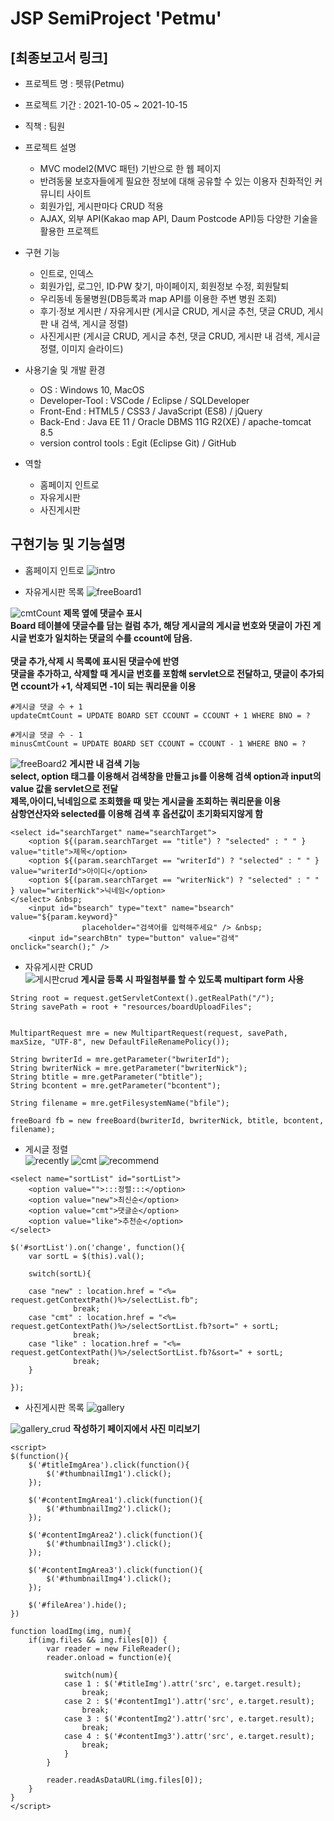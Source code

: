 # JSP SemiProject 'Petmu'

## [최종보고서 링크] <!-- 추후 링크 첨부 -->
* 프로젝트 명 : 펫뮤(Petmu)

* 프로젝트 기간 : 2021-10-05 ~ 2021-10-15

* 직책 : 팀원

* 프로젝트 설명

  - MVC model2(MVC 패턴) 기반으로 한 웹 페이지
  - 반려동물 보호자들에게 필요한 정보에 대해 공유할 수 있는 이용자 친화적인 커뮤니티 사이트
  - 회원가입, 게시판마다 CRUD 적용
  - AJAX, 외부 API(Kakao map API, Daum Postcode API)등 다양한 기술을 활용한 프로젝트
  
* 구현 기능

  - 인트로, 인덱스
  - 회원가입, 로그인, ID·PW 찾기, 마이페이지, 회원정보 수정, 회원탈퇴
  - 우리동네 동물병원(DB등록과 map API를 이용한 주변 병원 조회)
  - 후기·정보 게시판 / 자유게시판 (게시글 CRUD, 게시글 추천, 댓글 CRUD, 게시판 내 검색, 게시글 정렬)
  - 사진게시판 (게시글 CRUD, 게시글 추천, 댓글 CRUD, 게시판 내 검색, 게시글 정렬, 이미지 슬라이드)
  
* 사용기술 및 개발 환경

  - OS : Windows 10, MacOS
  - Developer-Tool : 
      VSCode / Eclipse / SQLDeveloper
  - Front-End : 
      HTML5 / CSS3 / JavaScript (ES8) / jQuery
  - Back-End :
      Java EE 11 / Oracle DBMS 11G R2(XE) / apache-tomcat 8.5
  - version control tools : 
      Egit (Eclipse Git) / GitHub

* 역할

  - 홈페이지 인트로
  - 자유게시판
  - 사진게시판

## 구현기능 및 기능설명
* 홈페이지 인트로 
![intro](https://user-images.githubusercontent.com/91815909/137675876-0021a8a3-ebbd-4add-b954-ebc6c4e70c26.gif)

* 자유게시판 목록
![freeBoard1](https://user-images.githubusercontent.com/91815909/137676819-22fe0d97-b5b6-4947-a13f-9cc9dac40f96.png)

![cmtCount](https://user-images.githubusercontent.com/91815909/137681486-7b0dd9d8-376f-47f4-b835-2545039f7864.gif)
**제목 옆에 댓글수 표시 <br>
Board 테이블에 댓글수를 담는 컬럼 추가, 해당 게시글의 게시글 번호와 댓글이 가진 게시글 번호가 일치하는 댓글의 수를 ccount에 담음. <br><br>
댓글 추가,삭제 시 목록에 표시된 댓글수에 반영 <br>
댓글을 추가하고, 삭제할 때 게시글 번호를 포함해 servlet으로 전달하고, 댓글이 추가되면 ccount가 +1, 삭제되면 -1이 되는 쿼리문을 이용**
```
#게시글 댓글 수 + 1
updateCmtCount = UPDATE BOARD SET CCOUNT = CCOUNT + 1 WHERE BNO = ?

#게시글 댓글 수 - 1
minusCmtCount = UPDATE BOARD SET CCOUNT = CCOUNT - 1 WHERE BNO = ?
```

![freeBoard2](https://user-images.githubusercontent.com/91815909/137678715-12e54557-ecfe-4c06-9036-4498bc3b015d.png)
**게시판 내 검색 기능 <br>
select, option 태그를 이용해서 검색창을 만들고 js를 이용해 검색 option과 input의 value 값을 servlet으로 전달 <br>
제목,아이디,닉네임으로 조회했을 때 맞는 게시글을 조회하는 쿼리문을 이용 <br>
삼항연산자와 selected를 이용해 검색 후 옵션값이 초기화되지않게 함**
```
<select id="searchTarget" name="searchTarget">
	<option ${(param.searchTarget == "title") ? "selected" : " " } value="title">제목</option>
	<option ${(param.searchTarget == "writerId") ? "selected" : " " } value="writerId">아이디</option>
	<option ${(param.searchTarget == "writerNick") ? "selected" : " " } value="writerNick">닉네임</option>
</select> &nbsp; 
	<input id="bsearch" type="text" name="bsearch" value="${param.keyword}"
				placeholder="검색어를 입력해주세요" /> &nbsp; 
	<input id="searchBtn" type="button" value="검색" onclick="search();" />
```
* 자유게시판 CRUD<br>
![게시판crud](https://user-images.githubusercontent.com/91815909/137678379-728906df-f566-4d4d-a617-d0a110021a77.gif)
**게시글 등록 시 파일첨부를 할 수 있도록 multipart form 사용**
```
String root = request.getServletContext().getRealPath("/");
String savePath = root + "resources/boardUploadFiles";
		

MultipartRequest mre = new MultipartRequest(request, savePath, maxSize, "UTF-8", new DefaultFileRenamePolicy());
		
String bwriterId = mre.getParameter("bwriterId");
String bwriterNick = mre.getParameter("bwriterNick");
String btitle = mre.getParameter("btitle");
String bcontent = mre.getParameter("bcontent");
		
String filename = mre.getFilesystemName("bfile");
		
freeBoard fb = new freeBoard(bwriterId, bwriterNick, btitle, bcontent, filename);
```

* 게시글 정렬<br>
![recently](https://user-images.githubusercontent.com/91815909/137684100-fb05b941-ae27-4381-9707-f9e7f4b6ecff.png)
![cmt](https://user-images.githubusercontent.com/91815909/137684096-8f753e61-192f-46ed-80f3-85de27d37055.png)
![recommend](https://user-images.githubusercontent.com/91815909/137684102-73b103fa-8027-485c-b9a2-034e47428e6f.png)
```
<select name="sortList" id="sortList">
	<option value="">:::정렬:::</option>
	<option value="new">최신순</option>
	<option value="cmt">댓글순</option>
	<option value="like">추천순</option>
</select>
```
```
$('#sortList').on('change', function(){
	var sortL = $(this).val();
		
	switch(sortL){
		
	case "new" : location.href = "<%= request.getContextPath()%>/selectList.fb";
		      break;
	case "cmt" : location.href = "<%= request.getContextPath()%>/selectSortList.fb?sort=" + sortL;
		      break;
	case "like" : location.href = "<%= request.getContextPath()%>/selectSortList.fb?&sort=" + sortL;
		      break;
	}
		
});
```

* 사진게시판 목록
![gallery](https://user-images.githubusercontent.com/91815909/137687384-61955530-ec50-45db-b7a8-5dad2d411b1c.png)<br>

![gallery_crud](https://user-images.githubusercontent.com/91815909/137687405-cc02283d-1886-44f7-bea7-466a16f95c0d.gif)
**작성하기 페이지에서 사진 미리보기**
```
<script>
$(function(){
	$('#titleImgArea').click(function(){
		$('#thumbnailImg1').click();
	});
		
	$('#contentImgArea1').click(function(){
		$('#thumbnailImg2').click();
	});
		
	$('#contentImgArea2').click(function(){
		$('#thumbnailImg3').click();
	});
		
	$('#contentImgArea3').click(function(){
		$('#thumbnailImg4').click();
	});
		
	$('#fileArea').hide();
})
	
function loadImg(img, num){
	if(img.files && img.files[0]) {
		var reader = new FileReader();
		reader.onload = function(e){
				
			switch(num){
			case 1 : $('#titleImg').attr('src', e.target.result);
				break;
			case 2 : $('#contentImg1').attr('src', e.target.result);
				break;
			case 3 : $('#contentImg2').attr('src', e.target.result);
				break;
			case 4 : $('#contentImg3').attr('src', e.target.result);
				break;
			}
		}
			
		reader.readAsDataURL(img.files[0]);
	}	
}
</script>
```
